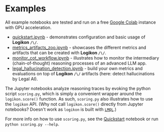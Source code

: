 # Examples

All example notebooks are tested and run on a free [Google Colab](https://colab.research.google.com/) instance with GPU acceleration.

* [quickstart.ipynb](./quickstart.ipynb) - demonstrates configuration and basic usage of **Logikon `/\/`**.
* [metrics_artifacts_zoo.ipynb](./metrics_artifacts_zoo.ipynb) - showcases the different metrics and artifacts that can be created with **Logikon `/\/`**.
* [monitor_cot_workflow.ipynb](./monitor_cot_workflow.ipynb) - illustrates how to monitor the intermediary (chain-of-thought) reasoning processes of an advanced LLM app.
* [legal_hallucination_detection.ipynb](./legal_hallucination_detection.ipynb) - build your own metrics and evaluations on top of **Logikon `/\/`** artifacts (here: detect hallucinations by Legal AI).

The Jupyter notebooks analyze reasoning traces by evoking the python script `scoring.py`, which is simply a convenient wrapper around the `logikon.score()` function. As such, `scoring.py` also illustrates how to use the `logikon` API. (Why not call `logikon.score()` directly from Jupyter notebooks? Doesn't work as `logikon` is built with [`LMQL`](https://lmql.ai).)

For more info on how to use `scoring.py`, see the [Quickstart](./quickstart.ipynb) notebook or run `python scoring.py --help`.

